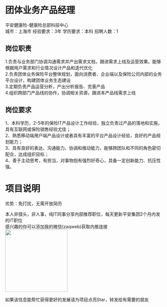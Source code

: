 # 团体业务产品经理
平安健康险-健康险总部科技中心  
城市：上海市 经验要求：3年 学历要求：本科  招聘人数：1

## 岗位职责
1.负责与业务部门协调沟通需求并产出需求文档，跟进需求上线及运营效果。能够根据用户需求和行业情况设计产品和迭代优化   
2.负责团体业务保险平台整体规划，面向消费者、企业端以及保险公司内部的业务平台设计，构建团体业务生态建设   
3.定期负责产品运营分析，产出分析报告、完善产品   
4.组织跨部门产品线的协作，协调相关资源，跟进本产品线需求上线

## 岗位要求
1、本科学历，2-5年的保险IT产品设计工作经验，独立负责过产品的落地和实施，具有互联网或保险销售经验尤佳；   
2、熟悉移动端用户端产品设计或者具有丰富的平台产品设计经验，良好的产品规划能力；   
3、具有良好的表达、沟通能力、协调和推动能力，能够跨团队和不同的角色密切配合，达成组织目标；   
4、善于主动思考，有担当，对事物抱有强烈好奇心，具备一定创新能力、抗压性强。

# 项目说明

优势：免打扰，无需开放简历

本人非猎头，非人事，纯IT同事分享内部推荐职位，每天更新平安集团2个月内发的IT职位  
感兴趣的你可以添加我的微信(zaqweb)获取内推连接  
<img src="https://github.com/zaqweb/PA-IT-JOBS/blob/master/WechatICode.jpeg"  height="200" width="200">

如果该信息能帮忙获得更好的发展请为项目点亮Star，转发给有需要的朋友




